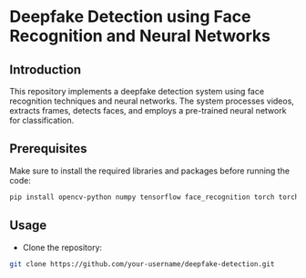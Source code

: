 # Deepfake Detection using Face Recognition and Neural Networks

## Introduction

This repository implements a deepfake detection system using face recognition techniques and neural networks. The system processes videos, extracts frames, detects faces, and employs a pre-trained neural network for classification.

## Prerequisites

Make sure to install the required libraries and packages before running the code:

```bash
pip install opencv-python numpy tensorflow face_recognition torch torchvision tqdm matplotlib seaborn
```

## Usage

- Clone the repository:

```bash
git clone https://github.com/your-username/deepfake-detection.git
```
